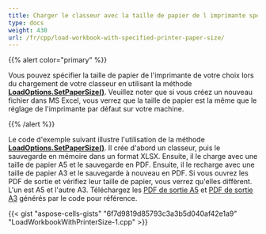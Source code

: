 ```yaml
---
title: Charger le classeur avec la taille de papier de l imprimante spécifiée
type: docs
weight: 430
url: /fr/cpp/load-workbook-with-specified-printer-paper-size/
---
```


{{% alert color="primary" %}}

Vous pouvez spécifier la taille de papier de l'imprimante de votre choix lors du chargement de votre classeur en utilisant la méthode [**LoadOptions.SetPaperSize()**](https://reference.aspose.com/cells/cpp/aspose.cells/loadoptions/setpapersize/). Veuillez noter que si vous créez un nouveau fichier dans MS Excel, vous verrez que la taille de papier est la même que le réglage de l'imprimante par défaut sur votre machine.

{{% /alert %}}

Le code d'exemple suivant illustre l'utilisation de la méthode [**LoadOptions.SetPaperSize()**](https://reference.aspose.com/cells/cpp/aspose.cells/loadoptions/setpapersize/). Il crée d'abord un classeur, puis le sauvegarde en mémoire dans un format XLSX. Ensuite, il le charge avec une taille de papier A5 et le sauvegarde en PDF. Ensuite, il le recharge avec une taille de papier A3 et le sauvegarde à nouveau en PDF. Si vous ouvrez les PDF de sortie et vérifiez leur taille de papier, vous verrez qu'elles diffèrent. L'un est A5 et l'autre A3. Téléchargez les [PDF de sortie A5](PrinterSize-a5_out.pdf) et [PDF de sortie A3](PrinterSize-a3_out.pdf) générés par le code pour référence.

{{< gist "aspose-cells-gists" "6f7d9819d85793c3a3b5d040af42e1a9" "LoadWorkbookWithPrinterSize-1.cpp" >}}
